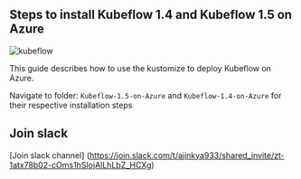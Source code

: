 

## Steps to install Kubeflow 1.4 and Kubeflow 1.5 on Azure

![kubeflow](https://user-images.githubusercontent.com/17012391/170826581-8a54fa64-8811-497a-818d-4f18fa0ad5d9.png)

This guide describes how to use the kustomize to
deploy Kubeflow on Azure.

Navigate to folder: `Kubeflow-1.5-on-Azure` and `Kubeflow-1.4-on-Azure` for their respective installation steps

## Join slack

[Join slack channel]  (https://join.slack.com/t/ajinkya933/shared_invite/zt-1atx78b02-cOms1hSIojAlLhLbZ_HCXg)
